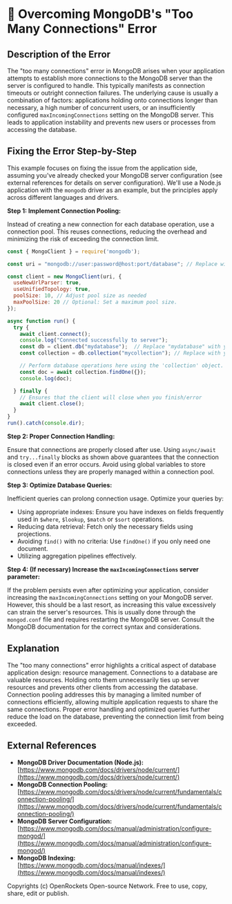 # 🐞 Overcoming MongoDB's "Too Many Connections" Error


## Description of the Error

The "too many connections" error in MongoDB arises when your application attempts to establish more connections to the MongoDB server than the server is configured to handle.  This typically manifests as connection timeouts or outright connection failures.  The underlying cause is usually a combination of factors:  applications holding onto connections longer than necessary, a high number of concurrent users, or an insufficiently configured `maxIncomingConnections` setting on the MongoDB server.  This leads to application instability and prevents new users or processes from accessing the database.


## Fixing the Error Step-by-Step

This example focuses on fixing the issue from the application side, assuming you've already checked your MongoDB server configuration (see external references for details on server configuration). We'll use a Node.js application with the `mongodb` driver as an example, but the principles apply across different languages and drivers.

**Step 1:  Implement Connection Pooling:**

Instead of creating a new connection for each database operation, use a connection pool.  This reuses connections, reducing the overhead and minimizing the risk of exceeding the connection limit.

```javascript
const { MongoClient } = require('mongodb');

const uri = "mongodb://user:password@host:port/database"; // Replace with your connection string

const client = new MongoClient(uri, {
  useNewUrlParser: true,
  useUnifiedTopology: true,
  poolSize: 10, // Adjust pool size as needed
  maxPoolSize: 20 // Optional: Set a maximum pool size.
});

async function run() {
  try {
    await client.connect();
    console.log("Connected successfully to server");
    const db = client.db("mydatabase");  // Replace "mydatabase" with your database name
    const collection = db.collection("mycollection"); // Replace with your collection name

    // Perform database operations here using the 'collection' object.  For example:
    const doc = await collection.findOne({});
    console.log(doc);

  } finally {
    // Ensures that the client will close when you finish/error
    await client.close();
  }
}
run().catch(console.dir);
```

**Step 2:  Proper Connection Handling:**

Ensure that connections are properly closed after use.  Using `async/await` and `try...finally` blocks as shown above guarantees that the connection is closed even if an error occurs.  Avoid using global variables to store connections unless they are properly managed within a connection pool.

**Step 3:  Optimize Database Queries:**

Inefficient queries can prolong connection usage.  Optimize your queries by:

* Using appropriate indexes: Ensure you have indexes on fields frequently used in `$where`, `$lookup`, `$match` or `$sort` operations.
* Reducing data retrieval: Fetch only the necessary fields using projections.
* Avoiding `find()` with no criteria: Use `findOne()` if you only need one document.
* Utilizing aggregation pipelines effectively.


**Step 4: (If necessary) Increase the `maxIncomingConnections` server parameter:**

If the problem persists even after optimizing your application, consider increasing the `maxIncomingConnections` setting on your MongoDB server.  However, this should be a last resort, as increasing this value excessively can strain the server's resources.  This is usually done through the `mongod.conf` file and requires restarting the MongoDB server.  Consult the MongoDB documentation for the correct syntax and considerations.


## Explanation

The "too many connections" error highlights a critical aspect of database application design: resource management.  Connections to a database are valuable resources.  Holding onto them unnecessarily ties up server resources and prevents other clients from accessing the database. Connection pooling addresses this by managing a limited number of connections efficiently, allowing multiple application requests to share the same connections.  Proper error handling and optimized queries further reduce the load on the database, preventing the connection limit from being exceeded.


## External References

* **MongoDB Driver Documentation (Node.js):** [https://www.mongodb.com/docs/drivers/node/current/](https://www.mongodb.com/docs/drivers/node/current/)
* **MongoDB Connection Pooling:** [https://www.mongodb.com/docs/drivers/node/current/fundamentals/connection-pooling/](https://www.mongodb.com/docs/drivers/node/current/fundamentals/connection-pooling/)
* **MongoDB Server Configuration:** [https://www.mongodb.com/docs/manual/administration/configure-mongod/](https://www.mongodb.com/docs/manual/administration/configure-mongod/)
* **MongoDB Indexing:** [https://www.mongodb.com/docs/manual/indexes/](https://www.mongodb.com/docs/manual/indexes/)



Copyrights (c) OpenRockets Open-source Network. Free to use, copy, share, edit or publish.

